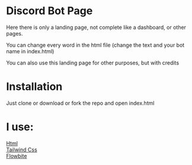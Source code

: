 # Discord Bot Page

Here there is only a landing page, not complete like a dashboard, or other pages.

You can change every word in the html file (change the text and your bot name in index.html)

You can also use this landing page for other purposes, but with credits

# Installation

Just clone or download or fork the repo and open index.html

# I use:

[Html](https://developer.mozilla.org/en-US/docs/Web/HTML)  
[Tailwind Css](https://tailwindcss.com)  
[Flowbite](https://flowbite.com)
